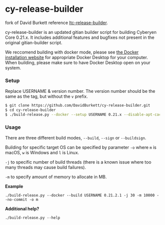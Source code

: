 # cy-release-builder

fork of David Burkett reference [ltc-release-builder](https://github.com/DavidBurkett/ltc-release-builder).

cy-release-builder is an updated gitian builder script for building Cyberyen Core 0.21.x. 
It includes additional features and bugfixes not present in the original gitian-builder script.

We reccomend building with docker mode, please see [the Docker installation website](https://docs.docker.com/engine/install/)
for appropriate Docker Desktop for your computer. When building, please make sure to have Docker Desktop open on your system.

### Setup

Replace USERNAME & version number. The version number should be the same as the tag, but without the `v` prefix.

```bash
$ git clone https://github.com/DavidBurkett/cy-release-builder.git
$ cd cy-release-builder
$ ./build-release.py --docker --setup USERNAME 0.21.x --disable-apt-cacher
```

### Usage

There are three different build modes, `--build`, `--sign` or `--buildsign`.

Building for specific target OS can be specified by parameter `-o` where `m` is macOS, `w` is Windows and `l` is Linux.

`-j` to specific number of build threads (there is a known issue where too many threads may cause build failures).

`-m` to specify amount of memory to allocate in MB.

**Example**
```
./build-release.py --docker --build USERNAME 0.21.2.1 -j 30 -m 10000 --no-commit -o m
```

**Additional help?**
```
./build-release.py --help
```
